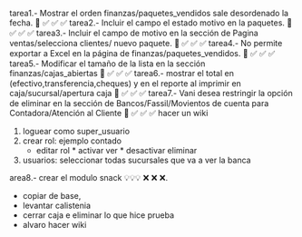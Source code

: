 tarea1.- Mostrar el orden finanzas/paquetes_vendidos sale desordenado la fecha. 💯 ✅ ✅ ✅
tarea2.- Incluir el campo el estado motivo en la paquetes. 💯 ✅ ✅ ✅
tarea3.- Incluir el campo de motivo en la sección de Pagina ventas/selecciona clientes/ nuevo paquete. 💯 ✅ ✅ ✅
tarea4.- No permite exportar a Excel en la página de finanzas/paquetes_vendidos. 💯 ✅ ✅ ✅
tarea5.- Modificar el tamaño de la lista en la sección finanzas/cajas_abiertas 💯 ✅ ✅ ✅
tarea6.- mostrar el total en (efectivo,transferencia,cheques) y en el reporte al imprimir  en caja/sucursal/apertura caja 💯 ✅ ✅ ✅
tarea7.- Vani desea restringir la opción de eliminar en la sección de Bancos/Fassil/Movientos de cuenta  para Contadora/Atención al Cliente 💯 ✅ ✅ ✅ hacer un wiki


1. loguear como super_usuario
2. crear rol: ejemplo contado
    * editar rol
          * activar ver
          * desactivar eliminar
3. usuarios: seleccionar todas sucursales que va a ver la banca



area8.- crear el modulo snack 💡💡💡 ❌ ❌ ❌.

* copiar de base,
* levantar calistenia
* cerrar caja e eliminar lo que hice prueba
* alvaro hacer wiki
